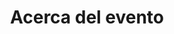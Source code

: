 ---
layout: document_index
id: about
title: Acerca del evento
label: Acerca de
description: >-
  ¿Tienes dudas? En esta sección encontrarás información para despejarlas. Código de conducta, términos de servicio, preguntas frecuentes entre otras cosas.
lang: es
list_id: about_documents
list_weight: 0
---